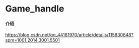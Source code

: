 # Game_handle

#### 介绍
https://blog.csdn.net/qq_44181970/article/details/115830648?spm=1001.2014.3001.5501


